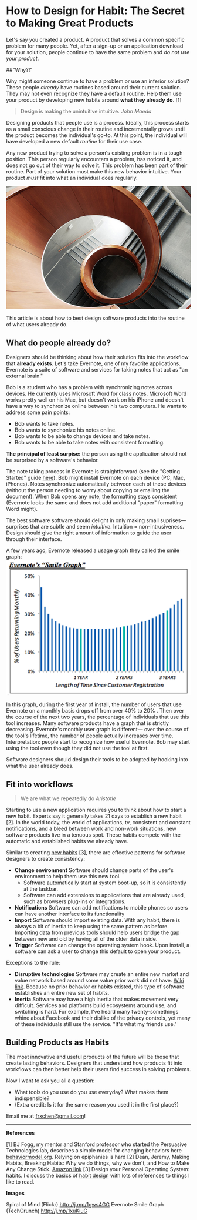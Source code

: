 # How to Design for Habit: The Secret to Making Great Products

Let's say you created a product. A product that solves a common specific problem for many people. Yet, after a sign-up or an application download for your solution, people continue to have the same problem and *do not use your product*.

##"Why?!"

Why might someone continue to have a problem or use an inferior solution? These people *already* have routines based around their current solution. They may not even recognize they have a default routine. Help them use your product by developing new habits around **what they already do**. [1]

> Design is making the unintuitive intuitive.
> *John Maeda*

Designing products that people use is a process. Ideally, this process starts as a small conscious change in their routine and incrementally grows until the product becomes the individual's go-to. At this point, the individual will have developed a new default *routine* for their use case.

Any new product trying to solve a person's existing problem is in a tough position. This person regularly encounters a problem, has noticed it, and does not go out of their way to solve it. This problem has been part of their routine. Part of your solution must make this new behavior intuitive. Your product *must* fit into what an individual does regularly.

![Penrose stairs are impossible stairs, they descend or ascend to form a continuous loop. This photograph (not Penrose stairs) is beautiful yet disorienting. People probably take these!](spiral.jpg)

This article is about how to best design software products into the routine of what users already do.

## What do people already do?

Designers should be thinking about how their solution fits into the workflow that **already exists**. Let's take Evernote, one of my favorite applications. Evernote is a suite of software and services for taking notes that act as "an external brain."

Bob is a student who has a problem with synchronizing notes across devices. He currently uses Microsoft Word for class notes. Microsoft Word works pretty well on his Mac, but doesn't work on his iPhone and doesn't have a way to synchronize online between his two computers. He wants to address some pain points:

- Bob wants to take notes.
- Bob wants to synchonize his notes online.
- Bob wants to be able to change devices and take notes.
- Bob wants to be able to take notes with consistent formatting.

**The principal of least surpise:** the person using the application should not be surprised by a software's behavior.

The note taking process in Evernote is straightforward (see the "Getting Started" guide [here](https://evernote.com/getting_started)). Bob might install Evernote on each device (PC, Mac, iPhones). Notes synchronize automatically between each of these devices (without the person needing to worry about copying or emailing the document). When Bob opens any note, the formatting stays consistent (Evernote looks the same and does not add additional "paper" formatting Word might).

The best software software should delight in only making small suprises— surprises that are subtle and seem *intuitive*. Intuition = non-intrusiveness. Design should give the right amount of information to guide the user through their interface.

A few years ago, Evernote released a usage graph they called the smile graph:
![Evernote Smile Graph](evernote-smile-graph.png)

In this graph, during the first year of install, the number of users that use Evernote on a monthly basis drops off from over 40% to 20% . Then over the course of the next two years, the percentage of individuals that use this tool increases. Many software products have a graph that is strictly decreasing. Evernote's monthly user graph is different— over the course of the tool's lifetime, the number of people actually increases over time. Interpretation: people start to recognize how useful Evernote. Bob may start using the tool even though they did not use the tool at first.

Software designers should design their tools to be adopted by hooking into what the user already does.

## Fit into workflows

> We are what we repeatedly do
> *Aristotle*

Starting to use a new application requires you to think about how to start a new habit. Experts say it generally takes 21 days to establish a new habit [2]. In the world today, the world of applications, tv, consistent and constant notifications, and a bleed between work and non-work situations, new software products live in a tenuous spot. These habits compete with the automatic and established habits we already have.

Similar to creating [new habits](http://j.mp/1tnMQNv) [3], there are effective patterns for software designers to create consistency:

- **Change environment** Software should change parts of the user's environment to help them use this new tool.
    - Software automatically start at system boot-up, so it is consistently at the taskbar.
    - Software can add extensions to applications that are already used, such as browsers plug-ins or integrations.
- **Notifications** Software can add notifications to mobile phones so users can have another interface to its functionality
- **Import** Software should import existing data. With any habit, there is always a bit of inertia to keep using the same pattern as before. Importing data from previous tools should help users bridge the gap between new and old by having all of the older data inside.
- **Trigger** Software can change the operating system hook. Upon install, a software can ask a user to change this default to open your product.

Exceptions to the rule:
- **Disruptive technologies** Software may create an entire new market and value network based around some value prior work did not have. [Wiki link](http://j.mp/1tnQwyO). Because no prior behavior or habits existed, this type of software establishes an entire new set of habits.
- **Inertia** Software may have a high inertia that makes movement very difficult. Services and platforms build ecosystems around use, and switching is hard. For example, I've heard many twenty-somethings whine about Facebook and their dislike of the privacy controls, yet many of these individuals still use the service. "It's what my friends use."

## Building Products as Habits

The most innovative and useful products of the future will be those that create lasting behaviors. Designers that understand how products fit into workflows can then better help their users find success in solving problems.

Now I want to ask you all a question:

- What tools do you use do you use everyday? What makes them indispensible?
- (Extra credit: Is it for the same reason you used it in the first place?)

Email me at <frxchen@gmail.com>!


-------

**References**

[1] BJ Fogg, my mentor and Stanford professor who started the Persuasive Technologies lab, describes a simple model for changing behaviors here [behaviormodel.org](http://j.mp/1zqTGCt). Relying on epiphanies is hard
[2] Dean, Jeremy, Making Habits, Breaking Habits: Why we do things, why we don't, and How to Make Any Change Stick. [Amazon link](http://j.mp/UIESiN)
[3] Design your Personal Operating System: habits. I discuss the basics of [habit design](http://j.mp/1tnMQNv) with lots of references to things I like to read.

**Images**

Spiral of Mind (Flickr) <http://j.mp/1gws4GG>
Evernote Smile Graph (TechCrunch) <http://j.mp/1xuKiuG>

